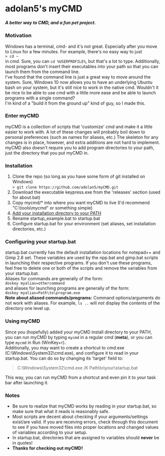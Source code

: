 # adolan5's myCMD
##### A better way to CMD, and a fun pet project.
### Motivation
Windows has a terminal, cmd- and it's not great. Especially after you
move to Linux for a few minutes. For example, there's no easy way to
just  
`> cd ~`  
in cmd. Sure, you can `cd %USERPROFILE%`, but that's a lot to type.
Additionally, most programs don't insert their executables into your path
so that you can launch them from the command line.  
I've found that the command line is just a great way to move around the system.
Sure, Windows 10 now allows you to have an underlying Ubuntu bash on your
system, but it's still nice to work in the native cmd. Wouldn't it be nice
to be able to use cmd with a little more ease and be able to launch
programs with a single command?  
I'm kind of a "build it from the ground up" kind of guy, so I made this.

### Enter myCMD
myCMD is a collection of scripts that 'customize' cmd and make it a little
easier to work with. A lot of these changes will probably boil down to
personal preferences (such as names for aliases, etc.) The skeleton for
any changes is in place, however, and extra additions are not hard to
implement. myCMD also doesn't require you to add program directories to
your path, just the directory that you put myCMD in.

### Installation
1. Clone the repo (so long as you have some form of git installed on Windows)  
`> git clone https://github.com/adolan5/myCMD.git`
2. Download the executable keypress.exe from the 'releases' section (used for about.bat)
3. Copy mycmd/\* into where you want myCMD to live (I'd recommend "C:\tools\mycmd" or something simple)
4. [Add your installation directory to your PATH](https://www.howtogeek.com/118594/how-to-edit-your-system-path-for-easy-command-line-access/)
5. Rename startup\_example.bat to startup.bat
6. Configure startup.bat for your environment (set aliases, set installation directories, etc.)

### Configuring your startup.bat
startup.bat currently has the default installation locations for notepad++ and Gimp 2.8
set. These variables are used by the npp.bat and gimp.bat scripts in launching their respective programs.
If you don't use these programs, feel free to delete one or both of the scripts and remove
the variables from your startup.bat.  
Aliases for commands are generally of the form:  
`doskey myalias=othercommand`  
and aliases for launching programs are generally of the form:  
`doskey myalias=Path\to\program.exe`  
**Note about aliased commands/programs:** Command options/arguments do
not work with aliases. For example, `ls ..` will *not* display the contents
of the directory one level up.

### Using myCMD
Since you (hopefully) added your myCMD install directory to your PATH,
you can run myCMD by typing `mycmd` in a regular cmd (**meta**), or
you can type `mycmd` in Run (WinKey+r).  
Additionally, you may want to create a shortcut to cmd.exe (C:\Windows\System32\cmd.exe),
and configure it to read in your startup.bat. You can do so by changing
its 'target' field to:
>C:\Windows\System32\cmd.exe /K Path\to\your\startup.bat

This way, you can run myCMD from a shortcut and even pin it to your task bar after launching it.

### Notes
* Be sure to realize that myCMD works by reading in your startup.bat, so
make sure that what it reads is reasonably safe.  
* Most scripts are decent about checking if your arguments/settings exist/are valid.
If you are receiving errors, check through this document to see if you have
moved files into proper locations and changed values of variables according
to your setup.  
* In startup.bat, directories that are assigned to variables should
**never** be in quotes!
* **Thanks for checking out myCMD!**
